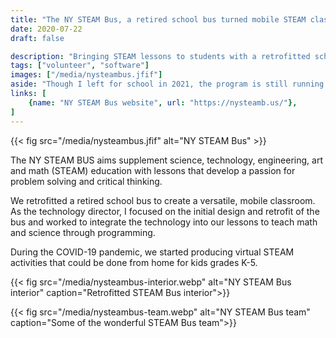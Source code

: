 ```yaml
---
title: "The NY STEAM Bus, a retired school bus turned mobile STEAM classroom"
date: 2020-07-22
draft: false

description: "Bringing STEAM lessons to students with a retrofitted school bus"
tags: ["volunteer", "software"]
images: ["/media/nysteambus.jfif"]
aside: "Though I left for school in 2021, the program is still running! Check out the website for more."
links: [
    {name: "NY STEAM Bus website", url: "https://nysteamb.us/"},
]
---
```

{{< fig src="/media/nysteambus.jfif" alt="NY STEAM Bus" >}}

The NY STEAM BUS aims supplement science, technology, engineering, art and math (STEAM) education with lessons that develop a passion for problem solving and critical thinking.

We retrofitted a retired school bus to create a versatile, mobile classroom. As the technology director, I focused on the initial design and retrofit of the bus and worked to integrate the technology into our lessons to teach math and science through programming.

During the COVID-19 pandemic, we started producing virtual STEAM activities that could be done from home for kids grades K-5.

{{< fig src="/media/nysteambus-interior.webp" alt="NY STEAM Bus interior" caption="Retrofitted STEAM Bus interior">}}

{{< fig src="/media/nysteambus-team.webp" alt="NY STEAM Bus team" caption="Some of the wonderful STEAM Bus team">}}